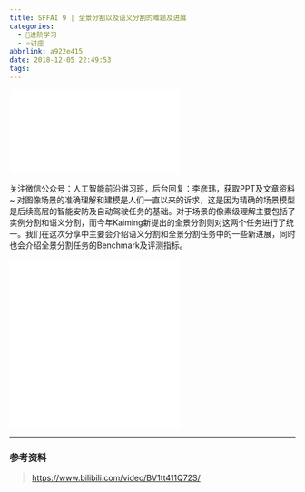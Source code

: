 ```yaml
---
title: SFFAI 9 | 全景分割以及语义分割的难题及进展
categories:
  - 🌙进阶学习
  - ⭐讲座
abbrlink: a922e415
date: 2018-12-05 22:49:53
tags:
---
```


<iframe src="//player.bilibili.com/player.html?aid=37482101&bvid=BV1tt411Q72S&cid=65878894&p=1" scrolling="no" border="0" frameborder="no" framespacing="0" allowfullscreen="true"> </iframe>

关注微信公众号：人工智能前沿讲习班，后台回复：李彦玮，获取PPT及文章资料~
对图像场景的准确理解和建模是人们一直以来的诉求，这是因为精确的场景模型是后续高层的智能安防及自动驾驶任务的基础。对于场景的像素级理解主要包括了实例分割和语义分割，而今年Kaiming新提出的全景分割则对这两个任务进行了统一。我们在这次分享中主要会介绍语义分割和全景分割任务中的一些新进展，同时也会介绍全景分割任务的Benchmark及评测指标。

<!--more-->

<iframe src="//player.bilibili.com/player.html?aid=37482101&bvid=BV1tt411Q72S&cid=65878895&p=2" scrolling="no" border="0" frameborder="no" framespacing="0" allowfullscreen="true"> </iframe>

<iframe src="//player.bilibili.com/player.html?aid=37482101&bvid=BV1tt411Q72S&cid=65883166&p=3" scrolling="no" border="0" frameborder="no" framespacing="0" allowfullscreen="true"> </iframe>

***

### 参考资料

> <https://www.bilibili.com/video/BV1tt411Q72S/>
